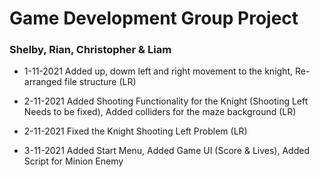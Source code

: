 # Game Development Group Project

###  Shelby, Rian, Christopher & Liam

- 1-11-2021 Added up, dowm left and right movement to the knight, Re-arranged file structure (LR)

- 2-11-2021 Added Shooting Functionality for the Knight (Shooting Left Needs to be fixed), Added colliders for the maze background (LR)

- 2-11-2021 Fixed the Knight Shooting Left Problem (LR)

- 3-11-2021 Added Start Menu, Added Game UI (Score & Lives), Added Script for Minion Enemy
